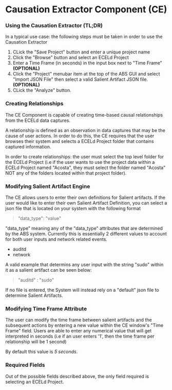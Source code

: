 # Causation Extractor Component (CE)

### Using the Causation Extractor (TL;DR)
In a typical use case: the following steps must be taken in order to use the Causation Extractor

1. CLick the "Save Project" button and enter a unique project name
2. Click the "Browse" button and select an ECELd Project
3. Enter a Time Frame (in seconds) in the input box next to "Time Frame" **(OPTIONAL)**
4. Click the "Project" menubar item at the top of the ABS GUI and select "Import JSON File" then select a valid Salient Artifact JSON file. **(OPTIONAL)**
5. CLick the "Analyze" button.

### Creating Relationships

The CE Component is capable of creating time-based causal relationships from the ECELd data captures.

A relationship is defined as an observation in data captures that may be the cause of user actions. In order to do this, the CE requires that the user browses their system and selects a ECELd Project folder that contains captured information. 

In order to create relationships: the user must select the top level folder for the ECELd Project (i.e if the user wants to use the project data within a ECELd Project named "Acosta", they must select the folder named "Acosta" NOT any of the folders located within that project folder).

### Modifying Salient Artifact Engine

The CE allows users to enter their own definitions for Salient artifacts. If the user would like to enter their own Salient Artifact Definition, you can select a json file that is located on your system with the following format

> "data_type": "value"

"data_type" meaning any of the "data_type" attributes that are determined by the ABS system. Currently this is essentially 2 different values to account for both user inputs and network related events. 

- auditd 
- network

A valid example that determins any user input with the string "sudo" within it as a salient artifact can be seen below:

> "auditd" : "sudo"

If no file is entered, the System will instead rely on a "default" json file to determine Salient Artifacts. 

### Modifying Time Frame Attribute
The user can modify the time frame between salient artifacts and the subsequent actions by entering a new value within the CE window's "Time Frame" field. Users are able to enter any numerical value that will get interpreted in seconds (i.e if an user enters '1', then the time frame per relationship will be 1 second)

By default this value is *5 seconds*.

### Required Fields
Out of the possible fields described above, the only field required is selecting an ECELd Project.